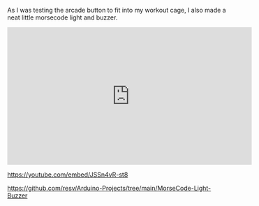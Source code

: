 As I was testing the arcade button to fit into my workout cage, I also made a neat little morsecode light and buzzer.

<iframe width="560" height="315" src="https://youtube.com/embed/JSSn4vR-st8" title="YouTube video player" frameborder="0" allow="accelerometer; autoplay; clipboard-write; encrypted-media; gyroscope; picture-in-picture" allowfullscreen></iframe>

https://youtube.com/embed/JSSn4vR-st8

https://github.com/resv/Arduino-Projects/tree/main/MorseCode-Light-Buzzer
